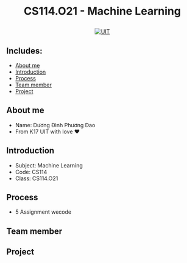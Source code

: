  # <p align="center">CS114.O21 - Machine Learning</p>


<p align="center">
  <a href="https://www.uit.edu.vn">
    <img src="https://www.uit.edu.vn/sites/vi/files/banner_uit.png" alt="UIT">
  </a>
</p>


## Includes:
- [About me](#about-me)
- [Introduction](#introduction)
- [Process](#process)
- [Team member](#team-member)
- [Project](#project)

## About me
- Name: Dương Đình Phương Dao
- From K17 UIT with love :heart:

## Introduction
- Subject: Machine Learning
- Code: CS114
- Class: CS114.O21

## Process
- 5 Assignment wecode

## Team member

## Project
